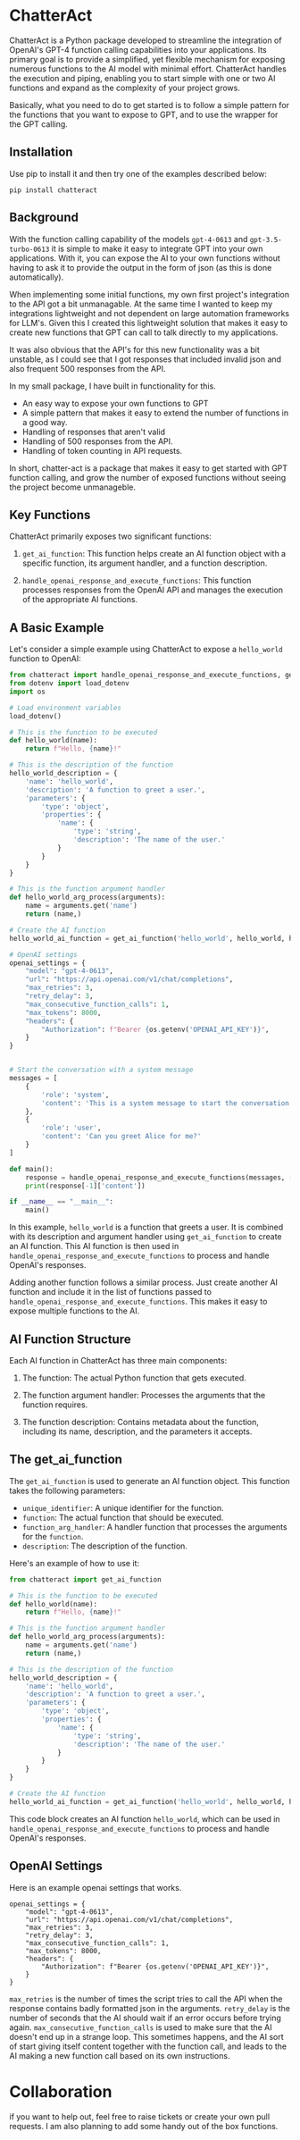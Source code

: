 # ChatterAct

ChatterAct is a Python package developed to streamline the integration of OpenAI's GPT-4 function calling capabilities into your applications. Its primary goal is to provide a simplified, yet flexible mechanism for exposing numerous functions to the AI model with minimal effort. ChatterAct handles the execution and piping, enabling you to start simple with one or two AI functions and expand as the complexity of your project grows.

Basically, what you need to do to get started is to follow a simple pattern for the functions that you want to expose to GPT, and to use the wrapper for the GPT calling.

## Installation

Use pip to install it and then try one of the examples described below:

```
pip install chatteract
```

## Background

With the function calling capability of the models `gpt-4-0613` and `gpt-3.5-turbo-0613` it is simple to make it easy to integrate GPT into your own applications. With it, you can expose the AI to your own functions without having to ask it to provide the output in the form of json (as this is done automatically).

When implementing some initial functions, my own first project's integration to the API got a bit unmanagable. At the same time I wanted to keep my integrations lightweight and not dependent on large automation frameworks for LLM's. Given this I created this lightweight solution that makes it easy to create new functions that GPT can call to talk directly to my applications.

It was also obvious that the API's for this new functionality was a bit unstable, as I could see that I got responses that included invalid json and also frequent 500 responses from the API.

In my small package, I have built in functionality for this.

- An easy way to expose your own functions to GPT
- A simple pattern that makes it easy to extend the number of functions in a good way.
- Handling of responses that aren't valid
- Handling of 500 responses from the API.
- Handling of token counting in API requests.

In short, chatter-act is a package that makes it easy to get started with GPT function calling, and grow the number of exposed functions without seeing the project become unmanageble.

## Key Functions

ChatterAct primarily exposes two significant functions:

1. `get_ai_function`: This function helps create an AI function object with a specific function, its argument handler, and a function description.

2. `handle_openai_response_and_execute_functions`: This function processes responses from the OpenAI API and manages the execution of the appropriate AI functions.

## A Basic Example

Let's consider a simple example using ChatterAct to expose a `hello_world` function to OpenAI:

```python
from chatteract import handle_openai_response_and_execute_functions, get_ai_function
from dotenv import load_dotenv
import os

# Load environment variables
load_dotenv()

# This is the function to be executed
def hello_world(name):
    return f"Hello, {name}!"

# This is the description of the function
hello_world_description = {
    'name': 'hello_world',
    'description': 'A function to greet a user.',
    'parameters': {
        'type': 'object',
        'properties': {
            'name': {
                'type': 'string',
                'description': 'The name of the user.'
            }
        }
    }
}

# This is the function argument handler
def hello_world_arg_process(arguments):
    name = arguments.get('name')
    return (name,)

# Create the AI function
hello_world_ai_function = get_ai_function('hello_world', hello_world, hello_world_arg_process, hello_world_description)

# OpenAI settings
openai_settings = {
    "model": "gpt-4-0613",
    "url": "https://api.openai.com/v1/chat/completions",
    "max_retries": 3,
    "retry_delay": 3,
    "max_consecutive_function_calls": 1,
    "max_tokens": 8000,
    "headers": {
        "Authorization": f"Bearer {os.getenv('OPENAI_API_KEY')}",
    }
}


# Start the conversation with a system message
messages = [
    {
        'role': 'system',
        'content': 'This is a system message to start the conversation.'
    },
    {
        'role': 'user',
        'content': 'Can you greet Alice for me?'
    }
]

def main():
    response = handle_openai_response_and_execute_functions(messages, [hello_world_ai_function], openai_settings)
    print(response[-1]['content'])

if __name__ == "__main__":
    main()
```

In this example, `hello_world` is a function that greets a user. It is combined with its description and argument handler using `get_ai_function` to create an AI function. This AI function is then used in `handle_openai_response_and_execute_functions` to process and handle OpenAI's responses.

Adding another function follows a similar process. Just create another AI function and include it in the list of functions passed to `handle_openai_response_and_execute_functions`. This makes it easy to expose multiple functions to the AI.

## AI Function Structure

Each AI function in ChatterAct has three main components:

1. The function: The actual Python function that gets executed.

2. The function argument handler: Processes the arguments that the function requires.

3. The function description: Contains metadata about the function, including its name, description, and the parameters it accepts.

## The get_ai_function

The `get_ai_function` is used to generate an AI function object. This function takes the following parameters:

- `unique_identifier`: A unique identifier for the function.
- `function`: The actual function that should be executed.
- `function_arg_handler`: A handler function that processes the arguments for the `function`.
- `description`: The description of the function.

Here's an example of how to use it:

```python
from chatteract import get_ai_function

# This is the function to be executed
def hello_world(name):
    return f"Hello, {name}!"

# This is the function argument handler
def hello_world_arg_process(arguments):
    name = arguments.get('name')
    return (name,)

# This is the description of the function
hello_world_description = {
    'name': 'hello_world',
    'description': 'A function to greet a user.',
    'parameters': {
        'type': 'object',
        'properties': {
            'name': {
                'type': 'string',
                'description': 'The name of the user.'
            }
        }
    }
}

# Create the AI function
hello_world_ai_function = get_ai_function('hello_world', hello_world, hello_world_arg_process, hello_world_description)
```

This code block creates an AI function `hello_world`, which can be used in `handle_openai_response_and_execute_functions` to process and handle OpenAI's responses.

## OpenAI Settings

Here is an example openai settings that works.

```
openai_settings = {
    "model": "gpt-4-0613",
    "url": "https://api.openai.com/v1/chat/completions",
    "max_retries": 3,
    "retry_delay": 3,
    "max_consecutive_function_calls": 1,
    "max_tokens": 8000,
    "headers": {
        "Authorization": f"Bearer {os.getenv('OPENAI_API_KEY')}",
    }
}
```

`max_retries` is the number of times the script tries to call the API when the response contains badly formatted json in the arguments.
`retry_delay` is the number of seconds that the AI should wait if an error occurs before trying again.
`max_consecutive_function_calls` is used to make sure that the AI doesn't end up in a strange loop. This sometimes happens, and the AI sort of start giving itself content together with the function call, and leads to the AI making a new function call based on its own instructions.

# Collaboration

if you want to help out, feel free to raise tickets or create your own pull requests. I am also planning to add some handy out of the box functions.
